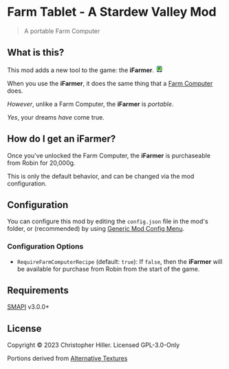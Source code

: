 # Farm Tablet - A Stardew Valley Mod

> A portable Farm Computer

## What is this?

This mod adds a new tool to the game: the **iFarmer**. ![This is what it looks like](assets/tablet.png)

When you use the **iFarmer**, it does the same thing that a [Farm Computer](https://stardewvalleywiki.com/Farm_Computer) does.

_However_, unlike a Farm Computer, the **iFarmer** is _portable_.

_Yes_, your dreams _have_ come true.

## How do I get an iFarmer?

Once you've unlocked the Farm Computer, the **iFarmer** is purchaseable from Robin for 20,000g.

This is only the default behavior, and can be changed via the mod configuration.

## Configuration

You can configure this mod by editing the `config.json` file in the mod's folder, or (recommended) by using [Generic Mod Config Menu](https://www.nexusmods.com/stardewvalley/mods/5098).

### Configuration Options

- `RequireFarmComputerRecipe` (default: `true`): If `false`, then the **iFarmer** will be available for purchase from Robin from the start of the game.

## Requirements

[SMAPI](https://smapi.io) v3.0.0+

## License

Copyright ©️ 2023 Christopher Hiller. Licensed GPL-3.0-Only

Portions derived from [Alternative Textures](https://github.com/Floogen/AlternativeTextures)

